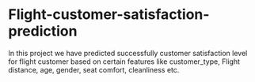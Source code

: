 # Flight-customer-satisfaction-prediction
In this project we have predicted successfully customer satisfaction level for flight customer based on certain features like customer_type, Flight distance, age, gender, seat comfort, cleanliness etc.
